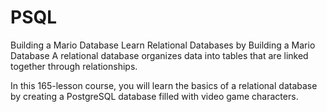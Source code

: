 # PSQL
Building a Mario Database
Learn Relational Databases by Building a Mario Database
A relational database organizes data into tables that are linked together through relationships.

In this 165-lesson course, you will learn the basics of a relational database by creating a PostgreSQL database filled with video game characters.
